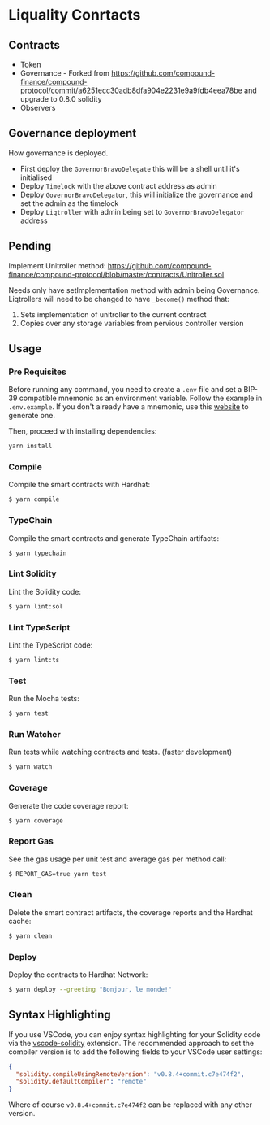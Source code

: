 # Liquality Conrtacts

## Contracts

- Token
- Governance - Forked from https://github.com/compound-finance/compound-protocol/commit/a6251ecc30adb8dfa904e2231e9a9fdb4eea78be and upgrade to 0.8.0 solidity
- Observers

## Governance deployment

How governance is deployed.

- First deploy the `GovernorBravoDelegate` this will be a shell until it's initialised
- Deploy `Timelock` with the above contract address as admin
- Deploy `GovernorBravoDelegator`, this will initialize the governance and set the admin as the timelock
- Deploy `Liqtroller` with admin being set to `GovernorBravoDelegator` address

## Pending

Implement Unitroller method: https://github.com/compound-finance/compound-protocol/blob/master/contracts/Unitroller.sol

Needs only have setImplementation method with admin being Governance. Liqtrollers will need to be changed to have `_become()` method that:

1. Sets implementation of unitroller to the current contract
2. Copies over any storage variables from pervious controller version

## Usage

### Pre Requisites

Before running any command, you need to create a `.env` file and set a BIP-39 compatible mnemonic as an environment
variable. Follow the example in `.env.example`. If you don't already have a mnemonic, use this [website](https://iancoleman.io/bip39/) to generate one.

Then, proceed with installing dependencies:

```sh
yarn install
```

### Compile

Compile the smart contracts with Hardhat:

```sh
$ yarn compile
```

### TypeChain

Compile the smart contracts and generate TypeChain artifacts:

```sh
$ yarn typechain
```

### Lint Solidity

Lint the Solidity code:

```sh
$ yarn lint:sol
```

### Lint TypeScript

Lint the TypeScript code:

```sh
$ yarn lint:ts
```

### Test

Run the Mocha tests:

```sh
$ yarn test
```

### Run Watcher

Run tests while watching contracts and tests. (faster development)

```sh
$ yarn watch
```

### Coverage

Generate the code coverage report:

```sh
$ yarn coverage
```

### Report Gas

See the gas usage per unit test and average gas per method call:

```sh
$ REPORT_GAS=true yarn test
```

### Clean

Delete the smart contract artifacts, the coverage reports and the Hardhat cache:

```sh
$ yarn clean
```

### Deploy

Deploy the contracts to Hardhat Network:

```sh
$ yarn deploy --greeting "Bonjour, le monde!"
```

## Syntax Highlighting

If you use VSCode, you can enjoy syntax highlighting for your Solidity code via the
[vscode-solidity](https://github.com/juanfranblanco/vscode-solidity) extension. The recommended approach to set the
compiler version is to add the following fields to your VSCode user settings:

```json
{
  "solidity.compileUsingRemoteVersion": "v0.8.4+commit.c7e474f2",
  "solidity.defaultCompiler": "remote"
}
```

Where of course `v0.8.4+commit.c7e474f2` can be replaced with any other version.
